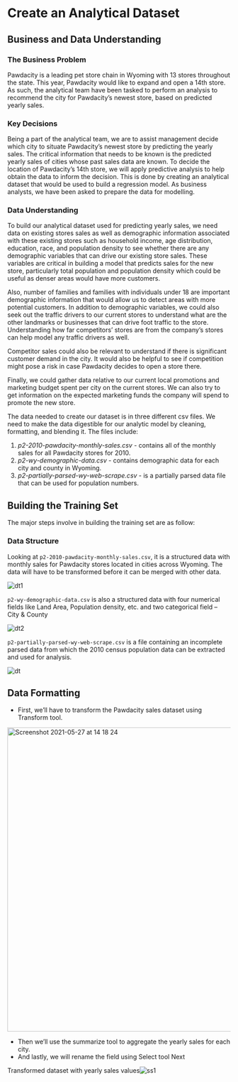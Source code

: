 # Create an Analytical Dataset
## Business and Data Understanding 
### The Business Problem  
Pawdacity is a leading pet store chain in Wyoming with 13 stores throughout the state. This year, Pawdacity would like to expand and open a 14th store. As such, the analytical team have been tasked to perform an analysis to recommend the city for Pawdacity’s newest store, based on predicted yearly sales.   
### Key Decisions  
Being a part of the analytical team, we are to assist management decide which city to situate Pawdacity’s newest store by predicting the yearly sales. The critical information that needs to be known is the predicted yearly sales of cities whose past sales data are known. To decide the location of Pawdacity’s 14th store, we will apply predictive analysis to help obtain the data to inform the decision. This is done by creating an analytical dataset that would be used to build a regression model. As business analysts, we have been asked to prepare the data for modelling.  

### Data Understanding 

To build our analytical dataset used for predicting yearly sales, we need data on existing stores sales as well as demographic information associated with these existing stores such as household income, age distribution, education, race, and population density to see whether there are any demographic variables that can drive our existing store sales. These variables are critical in building a model that predicts sales for the new store, particularly total population and population density which could be useful as denser areas would have more customers. 

Also, number of families and families with individuals under 18 are important demographic information that would allow us to detect areas with more potential customers. In addition to demographic variables, we could also seek out the traffic drivers to our current stores to understand what are the other landmarks or businesses that can drive foot traffic to the store. Understanding how far competitors’ stores are from the company’s stores can help model any traffic drivers as well. 

Competitor sales could also be relevant to understand if there is significant customer demand in the city. It would also be helpful to see if competition might pose a risk in case Pawdacity decides to open a store there. 

Finally, we could gather data relative to our current local promotions and marketing budget spent per city on the current stores. We can also try to get information on the expected marketing funds the company will spend to promote the new store. 

The data needed to create our dataset is in three different csv files. We need to make the data digestible for our analytic model by cleaning, formatting, and blending it. The files include:  
1. <i>p2-2010-pawdacity-monthly-sales.csv</i> - contains all of the monthly sales for all Pawdacity stores for 2010. 
2. <i>p2-wy-demographic-data.csv</i> - contains demographic data for each city and county in Wyoming. 
3. <i>p2-partially-parsed-wy-web-scrape.csv</i> - is a partially parsed data file that can be used for population numbers. 

## Building the Training Set 
The major steps involve in building the training set are as follow: 
 
### Data Structure                                                                                                                  
Looking at ```p2-2010-pawdacity-monthly-sales.csv```, it is a structured data with monthly sales for Pawdacity stores located in cities across Wyoming. The data will have to be transformed before it can be merged with other data.

![dt1](https://user-images.githubusercontent.com/68206315/119833432-04b36f80-bef7-11eb-982c-891cb58ede63.png)

```p2-wy-demographic-data.csv``` is also a structured data with four numerical fields like Land Area, Population density, etc. and two categorical field – City & County 

 ![dt2](https://user-images.githubusercontent.com/68206315/119833734-42b09380-bef7-11eb-9c9a-5ed44c8d93f3.png)

```p2-partially-parsed-wy-web-scrape.csv``` is a file containing an incomplete parsed data from which the 2010 census population data can be extracted and used for analysis. 

![dt](https://user-images.githubusercontent.com/68206315/119833893-6542ac80-bef7-11eb-8930-380f1649ae0c.png)

## Data Formatting 
* First, we’ll have to transform the Pawdacity sales dataset using Transform tool.

<img width="685" alt="Screenshot 2021-05-27 at 14 18 24" src="https://user-images.githubusercontent.com/68206315/119834669-11849300-bef8-11eb-9f03-7a9ce2636b99.png">

* Then we’ll use the summarize tool to aggregate the yearly sales for each city. 
* And lastly, we will rename the field using Select tool Next  

Transformed dataset with yearly sales values![ss1](https://user-images.githubusercontent.com/68206315/119835221-8ce64480-bef8-11eb-9d3c-8c76ae10a48c.png)

